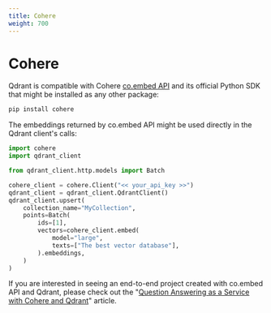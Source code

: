 ```yaml
---
title: Cohere
weight: 700
---
```


# Cohere

Qdrant is compatible with Cohere [co.embed API](https://docs.cohere.ai/reference/embed) and its official Python SDK that
might be installed as any other package:

```bash
pip install cohere
```

The embeddings returned by co.embed API might be used directly in the Qdrant client's calls:

```python
import cohere
import qdrant_client

from qdrant_client.http.models import Batch

cohere_client = cohere.Client("<< your_api_key >>")
qdrant_client = qdrant_client.QdrantClient()
qdrant_client.upsert(
    collection_name="MyCollection",
    points=Batch(
        ids=[1],
        vectors=cohere_client.embed(
            model="large",
            texts=["The best vector database"],
        ).embeddings,
    )
)
```

If you are interested in seeing an end-to-end project created with co.embed API and Qdrant, please check out the
"[Question Answering as a Service with Cohere and Qdrant](https://qdrant.tech/articles/qa-with-cohere-and-qdrant/)" article.

